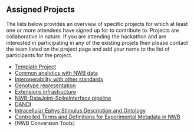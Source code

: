 ## Assigned Projects

The lists below provides an overview of specific projects for which at least one or more attendees have signed up for to contribute to. Projects are collaborative in nature. If you are attending the hackathon and are interested in participating in any of the existing projets then please contact the team listed on the project page and add your name to the list of participants for the project.

* [Template Project](projects/template)
* [Common analytics with NWB data](projects/analytics)
* [Interoperability with other standards](projects/other_standards)
* [Genotype representation](projects/genotype_representation)
* [Extensions infrastructure](projects/extensions_infrastructure)
* [NWB-DataJoint-SpikeInterface pipeline](projects/nwb_dj_si_pipeline)
* [DANDI](projects/dandi)
* [Intracellular Ephys Stimulus Description and Ontology](projects/icephys_stims)
* [Controlled Terms and Definitions for Experimental Metadata in NWB](projects/terms_and_definitions)
* [NWB Conversion Tools]
